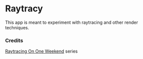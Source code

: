 # Raytracy

This app is meant to experiment with raytracing and other render techniques.

### Credits
[Raytracing On One Weekend](https://raytracing.github.io/) series
